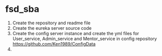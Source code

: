 # fsd_sba

1. Create the repository and readme file
2. Create the eureka server source code 
3. Create the config server instance and create the yml files for User_service, Admin_service and Mentor_service in config repository
   https://github.com/Ken1989/ConfigData
4. 
 
